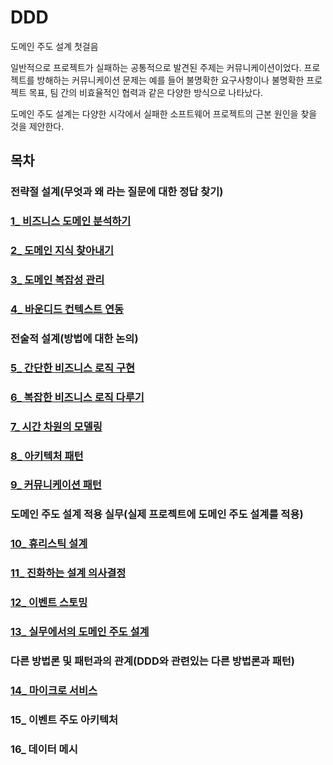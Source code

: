 # DDD

도메인 주도 설계 첫걸음

일반적으로 프로젝트가 실패하는 공통적으로 발견된 주제는 커뮤니케이션이었다. 프로젝트를 방해하는 커뮤니케이션 문제는 예를 들어 불명확한 요구사항이나 불명확한 프로젝트 목표, 팀 간의 비효율적인 협력과 같은 다양한 방식으로 나타났다.

도메인 주도 설계는 다양한 시각에서 실패한 소프트웨어 프로젝트의 근본 원인을 찾을 것을 제안한다.

## 목차

### 전략절 설계(무엇과 왜 라는 질문에 대한 정답 찾기)

### [1\_ 비즈니스 도메인 분석하기](./1장/1.비즈니스_도메인_분석하기.md)

### [2\_ 도메인 지식 찾아내기](./2장/2.도메인_지식_찾아내기.md)

### [3\_ 도메인 복잡성 관리](./3장/3.도메인_복잡성_관리.md)

### [4\_ 바운디드 컨텍스트 연동](./4장/4.바운디드_컨텍스트_연동.md)

### 전술적 설계(방법에 대한 논의)

### [5\_ 간단한 비즈니스 로직 구현](./5장/5.간단한_비즈니스_로직_구현.md)

### [6\_ 복잡한 비즈니스 로직 다루기](./6장/6.복잡한_비즈니스_로직_다루기.md)

### [7\_ 시간 차원의 모델링](./7장/시간_차원의_모델링.md)

### [8\_ 아키텍처 패턴](./8장/8.아키텍처_패턴.md)

### [9\_ 커뮤니케이션 패턴](./9장/9.커뮤니케이션_패턴.md)

### 도메인 주도 설계 적용 실무(실제 프로젝트에 도메인 주도 설계를 적용)

### [10\_ 휴리스틱 설계](./10장/10.휴리스틱_설계.md)

### [11\_ 진화하는 설계 의사결정](./11장/11.진화하는_설계_의사결정.md)

### [12\_ 이벤트 스토밍](./12장/12.이벤트스토밍.md)

### [13\_ 실무에서의 도메인 주도 설계](./13장/13.실무에서의_도메인_주도_설계.md)

### 다른 방법론 및 패턴과의 관계(DDD와 관련있는 다른 방법론과 패턴)

### [14\_ 마이크로 서비스](./14장/14.마이크로서비스.md)

### 15\_ 이벤트 주도 아키텍처

### 16\_ 데이터 메시
